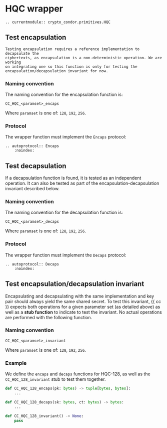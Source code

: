 # HQC wrapper

```{eval-rst}
.. currentmodule:: crypto_condor.primitives.HQC
```

## Test encapsulation

```{attention}
Testing encapsulation requires a reference implementation to decapsulate the
ciphertexts, as encapsulation is a non-deterministic operation. We are working
on integrating one so this function is only for testing the
encapsulation/decapsulation invariant for now.
```

### Naming convention

The naming convention for the encapsulation function is:

```
CC_HQC_<paramset>_encaps
```

Where `paramset` is one of: `128`, `192`, `256`.

### Protocol

The wrapper function must implement the `Encaps` protocol:

```{eval-rst}
.. autoprotocol:: Encaps
    :noindex:
```

## Test decapsulation

If a decapsulation function is found, it is tested as an independent operation.
It can also be tested as part of the encapsulation-decapsulation invariant
described below.

### Naming convention

The naming convention for the decapsulation function is:

```
CC_HQC_<paramset>_decaps
```

Where `paramset` is one of: `128`, `192`, `256`.

### Protocol

The wrapper function must implement the `Decaps` protocol:

```{eval-rst}
.. autoprotocol:: Decaps
    :noindex:
```

## Test encapsulation/decapsulation invariant

Encapsulating and decapsulating with the same implementation and key pair should
always yield the same shared secret. To test this invariant, {{ cc }} expects
both operations for a given parameter set (as detailed above) as well as a
**stub function** to indicate to test the invariant. No actual operations are
performed with the following function.

### Naming convention
```
CC_HQC_<paramset>_invariant
```

Where `paramset` is one of: `128`, `192`, `256`.

### Example

We define the `encaps` and `decaps` functions for HQC-128, as well as the
`CC_HQC_128_invariant` stub to test them together.

```python
def CC_HQC_128_encaps(pk: bytes) -> tuple[bytes, bytes]:
    ...

def CC_HQC_128_decaps(sk: bytes, ct: bytes) -> bytes:
    ...

def CC_HQC_128_invariant() -> None:
    pass
```
